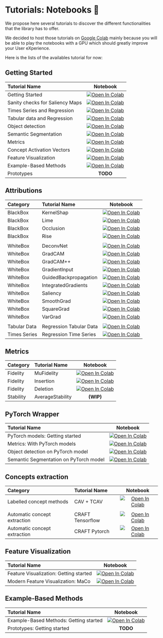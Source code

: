 # Tutorials: Notebooks 📔

We propose here several tutorials to discover the different functionalities that the library has to offer.

We decided to host those tutorials on [Google Colab](https://colab.research.google.com/notebooks/intro.ipynb?utm_source=scs-index)
mainly because you will be able to play the notebooks with a GPU which should greatly improve your User eXperience.

Here is the lists of the availables tutorial for now:

## Getting Started

| **Tutorial Name**               | Notebook                                                                                                                                                           |
| :------------------------------ | :----------------------------------------------------------------------------------------------------------------------------------------------------------------: |
| Getting Started                 | [![Open In Colab](https://colab.research.google.com/assets/colab-badge.svg)](https://colab.research.google.com/drive/1XproaVxXjO9nrBSyyy7BuKJ1vy21iHs2)            |
| Sanity checks for Saliency Maps | [![Open In Colab](https://colab.research.google.com/assets/colab-badge.svg)](https://colab.research.google.com/drive/1uJOmAg6RjlOIJj6SWN9sYRamBdHAuyaS)            |
| Times Series and Regression     | [![Open In Colab](https://colab.research.google.com/assets/colab-badge.svg)](https://colab.research.google.com/drive/1h0lThbcP5d2VKtRxwLG8z7KC8PExcVIA)            |
| Tabular data and Regression     | [![Open In Colab](https://colab.research.google.com/assets/colab-badge.svg)](https://colab.research.google.com/drive/1pjDJmAa9oeSquYtbYh6tksU6eTmObIcq)            |
| Object detection                | [![Open In Colab](https://colab.research.google.com/assets/colab-badge.svg)](https://colab.research.google.com/drive/1X3Yq7BduMKqTA0XEheoVIpOo3IvOrzWL)            |
| Semantic Segmentation           | [![Open In Colab](https://colab.research.google.com/assets/colab-badge.svg)](https://colab.research.google.com/drive/1AHg7KO1fCOX5nZLGZfxkZ2-DLPPdSfbX)            |
| Metrics                         | [![Open In Colab](https://colab.research.google.com/assets/colab-badge.svg)](https://colab.research.google.com/drive/1WEpVpFSq-oL1Ejugr8Ojb3tcbqXIOPBg)            |
| Concept Activation Vectors      | [![Open In Colab](https://colab.research.google.com/assets/colab-badge.svg)](https://colab.research.google.com/drive/1iuEz46ZjgG97vTBH8p-vod3y14UETvVE)            |
| Feature Visualization           | [![Open In Colab](https://colab.research.google.com/assets/colab-badge.svg)](https://colab.research.google.com/drive/1st43K9AH-UL4eZM1S4QdyrOi7Epa5K8v)            |
| Example-Based Methods           | [![Open In Colab](https://colab.research.google.com/assets/colab-badge.svg)](https://colab.research.google.com/drive/1gA7mhWhWzdKholZWkTvAg4FzFnzS8NHF)            |
| Prototypes                      | **TODO**            |


## Attributions

| Category     | **Tutorial Name**       | Notebook                                                                                                                                                |
|:------------ | :-----------------------| :-----------------------------------------------------------------------------------------------------------------------------------------------------: |
| BlackBox     | KernelShap              | [![Open In Colab](https://colab.research.google.com/assets/colab-badge.svg)](https://colab.research.google.com/drive/1frholXRE4XQQ3W5yZuPQ2-xqc-LTczfT) |
| BlackBox     | Lime                    | [![Open In Colab](https://colab.research.google.com/assets/colab-badge.svg)](https://colab.research.google.com/drive/1frholXRE4XQQ3W5yZuPQ2-xqc-LTczfT) |
| BlackBox     | Occlusion               | [![Open In Colab](https://colab.research.google.com/assets/colab-badge.svg)](https://colab.research.google.com/drive/15xmmlxQkNqNuXgHO51eKogXvLgs-sG4q) |
| BlackBox     | Rise                    | [![Open In Colab](https://colab.research.google.com/assets/colab-badge.svg)](https://colab.research.google.com/drive/1icu2b1JGfpTRa-ic8tBSXnqqfuCGW2mO) |
|  |  |  |
| WhiteBox     | DeconvNet               | [![Open In Colab](https://colab.research.google.com/assets/colab-badge.svg)](https://colab.research.google.com/drive/19eB3uwAtCKZgkoWtMzrF0LTJ-htF_KE7) |
| WhiteBox     | GradCAM                 | [![Open In Colab](https://colab.research.google.com/assets/colab-badge.svg)](https://colab.research.google.com/drive/1nsB7xdQbU0zeYQ1-aB_D-M67-RAnvt4X) |
| WhiteBox     | GradCAM++               | [![Open In Colab](https://colab.research.google.com/assets/colab-badge.svg)](https://colab.research.google.com/drive/1nsB7xdQbU0zeYQ1-aB_D-M67-RAnvt4X) |
| WhiteBox     | GradientInput           | [![Open In Colab](https://colab.research.google.com/assets/colab-badge.svg)](https://colab.research.google.com/drive/19eB3uwAtCKZgkoWtMzrF0LTJ-htF_KE7) |
| WhiteBox     | GuidedBackpropagation   | [![Open In Colab](https://colab.research.google.com/assets/colab-badge.svg)](https://colab.research.google.com/drive/19eB3uwAtCKZgkoWtMzrF0LTJ-htF_KE7) |
| WhiteBox     | IntegratedGradients     | [![Open In Colab](https://colab.research.google.com/assets/colab-badge.svg)](https://colab.research.google.com/drive/1UXJYVebDVIrkTOaOl-Zk6pHG3LWkPcLo) |
| WhiteBox     | Saliency                | [![Open In Colab](https://colab.research.google.com/assets/colab-badge.svg)](https://colab.research.google.com/drive/19eB3uwAtCKZgkoWtMzrF0LTJ-htF_KE7) |
| WhiteBox     | SmoothGrad              | [![Open In Colab](https://colab.research.google.com/assets/colab-badge.svg)](https://colab.research.google.com/drive/12-tlM_TdZ12oc5lNL2S2g-hcMJV8tZUD) |
| WhiteBox     | SquareGrad              | [![Open In Colab](https://colab.research.google.com/assets/colab-badge.svg)](https://colab.research.google.com/drive/12-tlM_TdZ12oc5lNL2S2g-hcMJV8tZUD) |
| WhiteBox     | VarGrad                 | [![Open In Colab](https://colab.research.google.com/assets/colab-badge.svg)](https://colab.research.google.com/drive/12-tlM_TdZ12oc5lNL2S2g-hcMJV8tZUD) |
|  |  |  |
| Tabular Data | Regression Tabular Data | [![Open In Colab](https://colab.research.google.com/assets/colab-badge.svg)](https://colab.research.google.com/drive/1pjDJmAa9oeSquYtbYh6tksU6eTmObIcq) |
| Times Series | Regression Time Series  | [![Open In Colab](https://colab.research.google.com/assets/colab-badge.svg)](https://colab.research.google.com/drive/1h0lThbcP5d2VKtRxwLG8z7KC8PExcVIA) |

## Metrics

| Category      | **Tutorial Name**      | Notebook                                                                                                                                                           |
|:------------- | :--------------------- | :----------------------------------------------------------------------------------------------------------------------------------------------------------------: |
| Fidelity      | MuFidelity             | [![Open In Colab](https://colab.research.google.com/assets/colab-badge.svg)](https://colab.research.google.com/drive/1nuqLezSHavXGMsGtHrdSajEcR1SCzqTA) |
| Fidelity      | Insertion              | [![Open In Colab](https://colab.research.google.com/assets/colab-badge.svg)](https://colab.research.google.com/drive/1QtwbegOpTSj7g6DxBprMt0aTtaV5surF) |
| Fidelity      | Deletion               | [![Open In Colab](https://colab.research.google.com/assets/colab-badge.svg)](https://colab.research.google.com/drive/1W7tfXOoPnbu4HGGIkbhkoKdk9xRdStgs) |
| Stability     | AverageStability       | **(WIP)**                                                                                                                                                          |

## PyTorch Wrapper

| **Tutorial Name**                      | Notebook                                                                                                                                                |
| :------------------------------------- | :-----------------------------------------------------------------------------------------------------------------------------------------------------: |
| PyTorch models: Getting started       | [![Open In Colab](https://colab.research.google.com/assets/colab-badge.svg)](https://colab.research.google.com/drive/1bMlO29_0K3YnTQBbbyKQyRfo8YjvDbhe) |
| Metrics: With PyTorch models          | [![Open In Colab](https://colab.research.google.com/assets/colab-badge.svg)](https://colab.research.google.com/drive/16bEmYXzLEkUWLRInPU17QsodAIbjdhGP) |
| Object detection on PyTorch model      | [![Open In Colab](https://colab.research.google.com/assets/colab-badge.svg)](https://colab.research.google.com/drive/1X3Yq7BduMKqTA0XEheoVIpOo3IvOrzWL) |
| Semantic Segmentation on PyTorch model | [![Open In Colab](https://colab.research.google.com/assets/colab-badge.svg)](https://colab.research.google.com/drive/1AHg7KO1fCOX5nZLGZfxkZ2-DLPPdSfbX) |


## Concepts extraction

| Category      | **Tutorial Name**      | Notebook                                                                                                                                                           |
|:------------- | :--------------------- | :----------------------------------------------------------------------------------------------------------------------------------------------------------------: |
| Labelled concept methods | CAV + TCAV           | [![Open In Colab](https://colab.research.google.com/assets/colab-badge.svg)](https://colab.research.google.com/drive/1iuEz46ZjgG97vTBH8p-vod3y14UETvVE) |
|  |  |  |
| Automatic concept extraction      | CRAFT Tensorflow          | [![Open In Colab](https://colab.research.google.com/assets/colab-badge.svg)](https://colab.research.google.com/drive/1jmyhb89Bdz7H4G2KfK8uEVbSC-C_aht_) |
| Automatic concept extraction      | CRAFT Pytorch             | [![Open In Colab](https://colab.research.google.com/assets/colab-badge.svg)](https://colab.research.google.com/drive/16Jn2pQy4gi2qQYZFnuW6ZNtVAYiNyJHO) |

## Feature Visualization

| **Tutorial Name**                      | Notebook                                                                                                                                                |
| :------------------------------------- | :-----------------------------------------------------------------------------------------------------------------------------------------------------: |
| Feature Visualization: Getting started | [![Open In Colab](https://colab.research.google.com/assets/colab-badge.svg)](https://colab.research.google.com/drive/1st43K9AH-UL4eZM1S4QdyrOi7Epa5K8v) |
| Modern Feature Visualization: MaCo     | [![Open In Colab](https://colab.research.google.com/assets/colab-badge.svg)](https://colab.research.google.com/drive/1l0kag1o-qMY4NCbWuAwnuzkzd9sf92ic) |

## Example-Based Methods

| **Tutorial Name**                      | Notebook                                                                                                                                                |
| :------------------------------------- | :-----------------------------------------------------------------------------------------------------------------------------------------------------: |
| Example-Based Methods: Getting started | [![Open In Colab](https://colab.research.google.com/assets/colab-badge.svg)](https://colab.research.google.com/drive/1gA7mhWhWzdKholZWkTvAg4FzFnzS8NHF) |
| Prototypes: Getting started            | **TODO**                                                                                                                                               |